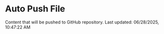 # Auto Push File

Content that will be pushed to GitHub repository.
Last updated: 06/28/2025, 10:47:22 AM